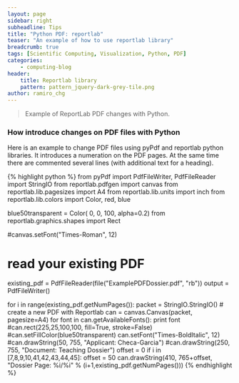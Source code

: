 ```yaml
---
layout: page
sidebar: right
subheadline: Tips
title: "Python PDF: reportlab"
teaser: "An example of how to use reportlab library"
breadcrumb: true
tags: [Scientific Computing, Visualization, Python, PDF]
categories:
    - computing-blog
header:
    title: Reportlab library
    pattern: pattern_jquery-dark-grey-tile.png
author: ramiro_chg
---
```



> Example of ReportLab PDF changes with Python.

### How introduce changes on PDF files with Python

Here is an example to change PDF files using pyPdf and reportlab python libraries. It introduces a numeration
on the PDF pages. At the same time there are commented several lines (with additional text for a heading). 

{% highlight python %} 
from pyPdf import PdfFileWriter, PdfFileReader
import StringIO
from reportlab.pdfgen import canvas
from reportlab.lib.pagesizes import A4
from reportlab.lib.units import inch
from reportlab.lib.colors import Color, red, blue

blue50transparent = Color( 0, 0, 100, alpha=0.2)
from reportlab.graphics.shapes import Rect

#canvas.setFont("Times-Roman", 12)

# read your existing PDF
existing_pdf = PdfFileReader(file("ExamplePDFDossier.pdf", "rb"))
output = PdfFileWriter()

for i in range(existing_pdf.getNumPages()):
    packet = StringIO.StringIO()
    # create a new PDF with Reportlab
    can = canvas.Canvas(packet, pagesize=A4)
    for font in can.getAvailableFonts():
        print font
    #can.rect(225,25,100,100, fill=True, stroke=False)
    #can.setFillColor(blue50transparent)
    can.setFont("Times-BoldItalic", 12)
    #can.drawString(50, 755, "Applicant: Checa-Garcia")
    #can.drawString(250, 755, "Document: Teaching Dossier")
    offset = 0
    if i in [7,8,9,10,41,42,43,44,45]:
       offset = 50
    can.drawString(410, 765+offset, "Dossier Page: %i/%i" % (i+1,existing_pdf.getNumPages()))
 {% endhighlight %}

